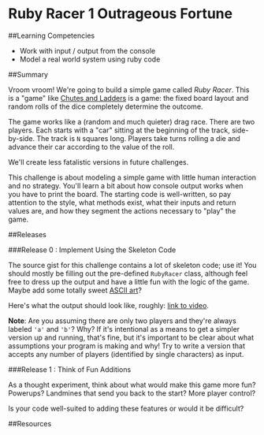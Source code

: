 # Ruby Racer 1 Outrageous Fortune

##Learning Competencies

* Work with input / output from the console
* Model a real world system using ruby code

##Summary

Vroom vroom! We're going to build a simple game called *Ruby Racer*. This is a "game" like [Chutes and Ladders](http://en.wikipedia.org/wiki/Snakes_and_Ladders) is a game: the fixed board layout and random rolls of the dice completely determine the outcome.

The game works like a (random and much quieter) drag race. There are two players. Each starts with a "car" sitting at the beginning of the track, side-by-side. The track is `N` squares long. Players take turns rolling a die and advance their car according to the value of the roll.

We'll create less fatalistic versions in future challenges.

This challenge is about modeling a simple game with little human interaction and no strategy. You'll learn a bit about how console output works when you have to print the board. The starting code is well-written, so pay attention to the style, what methods exist, what their inputs and return values are, and how they segment the actions necessary to "play" the game.

##Releases

###Release 0 : Implement Using the Skeleton Code

The source gist for this challenge contains a lot of skeleton code; use it! You should mostly be filling out the pre-defined `RubyRacer` class, although feel free to dress up the output and have a little fun with the logic of the game. Maybe add some totally sweet [ASCII art](https://github.com/miketierney/artii)?

Here's what the output should look like, roughly:  [link to video](https://www.youtube.com/embed/a4u4hV7Cguw?hd=1&amp;showinfo=0).

**Note**: Are you assuming there are only two players and they're always labeled `'a'` and `'b'`? Why? If it's intentional as a means to get a simpler version up and running, that's fine, but it's important to be clear about what assumptions your program is making and why! Try to write a version that accepts any number of players (identified by single characters) as input.

###Release 1 : Think of Fun Additions

As a thought experiment, think about what would make this game more fun? Powerups? Landmines that send you back to the start? More player control?

Is your code well-suited to adding these features or would it be difficult?

<!-- ##Optimize Your Learning -->

##Resources
